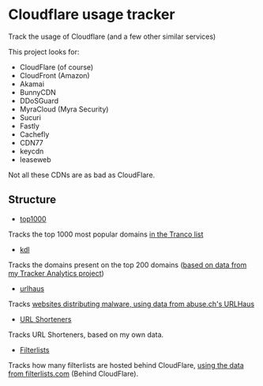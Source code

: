 # Cloudflare usage tracker
Track the usage of Cloudflare (and a few other similar services)

This project looks for:
- CloudFlare (of course)
- CloudFront (Amazon)
- Akamai
- BunnyCDN
- DDoSGuard
- MyraCloud (Myra Security)
- Sucuri
- Fastly
- Cachefly
- CDN77
- keycdn
- leaseweb

Not all these CDNs are as bad as CloudFlare.

## Structure
- [top1000](./top1000/report.md)

Tracks the top 1000 most popular domains [in the Tranco list](https://tranco-list.eu/)
- [kdl](./kdl/report.md)

Tracks the domains present on the top 200 domains ([based on data from my Tracker Analytics project](https://github.com/iam-py-test/tracker_analytics/))
- [urlhaus](./urlhaus/report.md)

Tracks [websites distributing malware, using data from abuse.ch's URLHaus](https://urlhaus.abuse.ch/)
- [URL Shorteners](./urlshort/report.md)

Tracks URL Shorteners, based on my own data.
- [Filterlists](./filterlists/report.md)

Tracks how many filterlists are hosted behind CloudFlare, [using the data from filterlists.com](https://filterlists.com/) (Behind CloudFlare).
